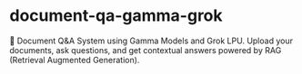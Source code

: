 # document-qa-gamma-grok
📄 Document Q&amp;A System using Gamma Models and Grok LPU.   Upload your documents, ask questions, and get contextual answers powered by RAG (Retrieval Augmented Generation).
